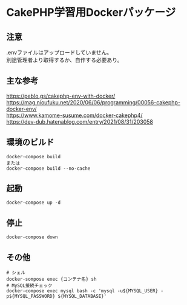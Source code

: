# CakePHP学習用Dockerパッケージ  

## 注意
.envファイルはアップロードしていません。  
別途管理者より取得するか、自作する必要あり。

## 主な参考  
https://peblo.gs/cakephp-env-with-docker/  
https://mag.nioufuku.net/2020/06/06/programming/00056-cakephp-docker-env/  
https://www.kamome-susume.com/docker-cakephp4/  
https://dev-dub.hatenablog.com/entry/2021/08/31/203058  

## 環境のビルド  
```
docker-compose build
または
docker-compose build --no-cache
```

## 起動  
```
docker-compose up -d
```

## 停止  
```
docker-compose down
```

## その他  
```
# シェル
docker-sompose exec {コンテナ名} sh
# MySQL接続チェック
docker-compose exec mysql bash -c 'mysql -u${MYSQL_USER} -p${MYSQL_PASSWORD} ${MYSQL_DATABASE}'
```
